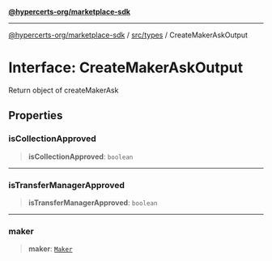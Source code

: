 [**@hypercerts-org/marketplace-sdk**](../../../README.md)

***

[@hypercerts-org/marketplace-sdk](../../../README.md) / [src/types](../README.md) / CreateMakerAskOutput

# Interface: CreateMakerAskOutput

Return object of createMakerAsk

## Properties

### isCollectionApproved

> **isCollectionApproved**: `boolean`

***

### isTransferManagerApproved

> **isTransferManagerApproved**: `boolean`

***

### maker

> **maker**: [`Maker`](Maker.md)
